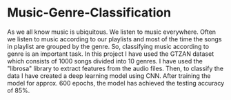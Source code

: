 # Music-Genre-Classification
As we all know music is ubiquitous. We listen to music everywhere.
Often we listen to music according to our playlists and most of the time the songs in playlist are grouped by the genre.
So, classifying music according to genre is an important task.
In this project I have used the GTZAN dataset which consists of 1000 songs divided into 10 genres.
I have used the "librosa" library to extract features from the audio files.
Then, to classify the data I have created a deep learning model using CNN.
After training the model for approx. 600 epochs, the model has achieved the testing accuracy of 85%.
